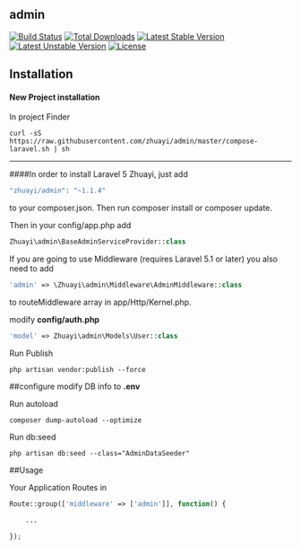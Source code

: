 ## admin

[![Build Status](https://travis-ci.org/zhuayi/admin.svg)](https://travis-ci.org/zhuayi/admin)
[![Total Downloads](https://poser.pugx.org/zhuayi/admin/d/total.svg)](https://packagist.org/packages/zhuayi/admin)
[![Latest Stable Version](https://poser.pugx.org/zhuayi/admin/v/stable.svg)](https://packagist.org/packages/zhuayi/admin)
[![Latest Unstable Version](https://poser.pugx.org/zhuayi/admin/v/unstable.svg)](https://packagist.org/packages/zhuayi/admin)
[![License](https://poser.pugx.org/zhuayi/admin/license.svg)](https://packagist.org/packages/zhuayi/admin)


## Installation

#### New Project installation

In project Finder

```shell
curl -sS https://raw.githubusercontent.com/zhuayi/admin/master/compose-laravel.sh | sh
```
---
####In order to install Laravel 5 Zhuayi, just add

```php
"zhuayi/admin": "~1.1.4"
```
to your composer.json. Then run composer install or composer update.

Then in your config/app.php add

```php
Zhuayi\admin\BaseAdminServiceProvider::class
```

If you are going to use Middleware (requires Laravel 5.1 or later) you also need to add
```php
'admin' => \Zhuayi\admin\Middleware\AdminMiddleware::class
```
to routeMiddleware array in app/Http/Kernel.php.

modify **config/auth.php**  

```php
'model' => Zhuayi\admin\Models\User::class
```

Run Publish
```shell
php artisan vendor:publish --force
```

##configure
modify DB info to  **.env**

Run autoload
```shell
composer dump-autoload --optimize
```

Run db:seed
```shell
php artisan db:seed --class="AdminDataSeeder"
```

##Usage

Your Application Routes in 

```php
Route::group(['middleware' => ['admin']], function() {

    ...

});
```